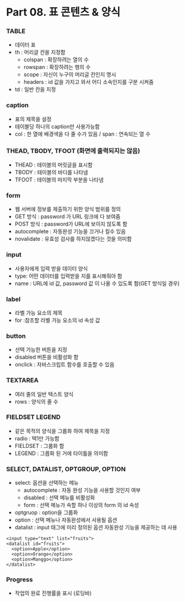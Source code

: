 # Part 08. 표 콘텐츠 & 양식

### TABLE
  - 데이터 표
  - th : 머리글 칸을 지정함
    - colspan : 확장하려는 열의 수
    - rowspan : 확장하려는 행의 수
    - scope : 자신이 누구의 머리글 칸인지 명시
    - headers : id 값을 가지고 와서 어디 소속인지를 구분 시켜줌
  - td : 일반 칸을 지정

### caption
  - 표의 제목을 설정
  - 테이블당 하나의 caption만 사용가능함
  - col : 한 열에 배경색을 다 줄 수가 있음 / span : 연속되는 열 수

### THEAD, TBODY, TFOOT (화면에 출력되지는 않음)
  - THEAD : 테이블의 머릿글을 표시함 
  - TBODY : 테이블의 바디를 나타냄
  - TFOOT : 테이블의 마지막 부분을 나타냄

### form
  - 웹 서버에 정보를 제출하기 위한 양식 범위를 정의
  - GET 방식 : password 가 URL 링크에 다 보여줌
  - POST 방식 : password가 URL에 보이지 않도록 함
  - autocomplete : 자동완성 기능을 끄거나 킬수 있음
  - novalidate : 유효성 검사를 하지않겠다는 것을 의미함

### input
  - 사용자에게 입력 받을 데이터 양식
  - type: 어떤 데이터를 입력받을 지를 표시해줘야 함
  - name : URL에 id 값, password 값 이 나올 수 있도록 함(GET 방식일 경우)

### label
  - 라벨 가능 요소의 제목
  - for :참조할 라벨 가능 요소의 id 속성 값

### button
  - 선택 가능한 버튼을 지정
  - disabled 버튼을 비활성화 함
  - onclick : 자바스크립트 함수를 호출할 수 있음

### TEXTAREA
  - 여러 줄의 일반 텍스트 양식
  - rows : 양식의 줄 수

### FIELDSET LEGEND
  - 같은 목적의 양식을 그룹화 하여 제목을 지정
  - radio : 택1만 가능함
  - FIELDSET : 그룹화 함
  - LEGEND : 그릅화 된 거에 타이틀을 의미함

### SELECT, DATALIST, OPTGROUP, OPTION
  - select: 옵션을 선택하는 메뉴
    - autocomplete : 자동 완성 기능을 사용할 것인지 여부
    - disabled : 선택 메뉴를 비활성화
    - form : 선택 메뉴가 속할 하나 이상의 form 의 id 속성
  - optgruop : option을 그룹화
  - option : 선택 메뉴나 자동완성에서 사용될 옵션
  - datalist : input 태그에 미리 정의된 옵션 자동완성 기능을 제공하는 데 사용

```react
<input type="text" list="fruits">
<datalist id="fruits">
  <option>Apple</option>
  <option>Orange</option>
  <option>Manggo</option>
</datalist>  
```
### Progress
  - 작업의 완료 진행률을 표시 (로딩바)
  
